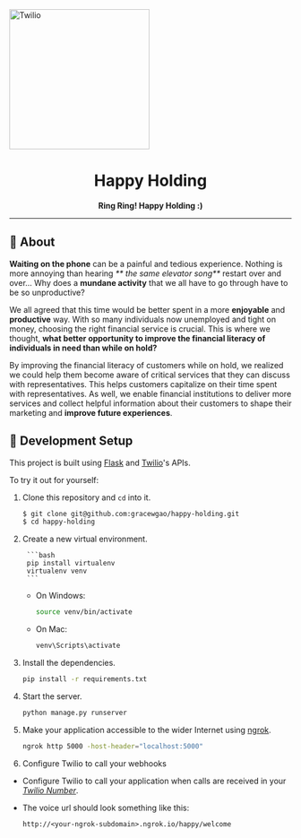 <a href="https://devpost.com/software/happy-holding">
  <img src="" alt="Twilio" width="250" />
</a>

<div align="center">

# Happy Holding
**Ring Ring! Happy Holding :)**

---

</div>

## :beginner: About
**Waiting on the phone** can be a painful and tedious experience. Nothing is more annoying than hearing  _** the same elevator song**_ restart over and over... Why does a **mundane activity** that we all have to go through have to be so unproductive? 
 
We all agreed that this time would be better spent in a more **enjoyable** and **productive** way. With so many individuals now unemployed and tight on money, choosing the right financial service is crucial. This is where we thought, **what better opportunity to improve the financial literacy of individuals in need than while on hold?**
 
By improving the financial literacy of customers while on hold, we realized we could help them become aware of critical services that they can discuss with representatives. This helps customers capitalize on their time spent with representatives. As well, we enable financial institutions to deliver more services and collect helpful information about their customers to shape their marketing and **improve future experiences**. 

## :electric_plug: Development Setup

This project is built using [Flask](http://flask.pocoo.org/) and [Twilio](https://www.twilio.com/)'s APIs.

To try it out for yourself:

1. Clone this repository and `cd` into it.

   ```bash
   $ git clone git@github.com:gracewgao/happy-holding.git
   $ cd happy-holding
   ```


1. Create a new virtual environment.

        ```bash
        pip install virtualenv
        virtualenv venv
        ```

    - On Windows:

        ```bash
        source venv/bin/activate
        ```
   
   - On Mac:
    
        ```bash
        venv\Scripts\activate
        ```
   

1. Install the dependencies.

    ```bash
    pip install -r requirements.txt
    ```


1. Start the server.

    ```bash
    python manage.py runserver
    ```


1. Make your application accessible to the wider Internet using [ngrok](https://ngrok.com/).

    ```bash
    ngrok http 5000 -host-header="localhost:5000"
    ```


1. Configure Twilio to call your webhooks

  - Configure Twilio to call your application when calls are received in your [*Twilio Number*](https://www.twilio.com/user/account/messaging/phone-numbers).
  - The voice url should look something like this:

    ```
    http://<your-ngrok-subdomain>.ngrok.io/happy/welcome
    ```
